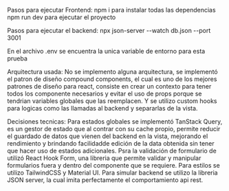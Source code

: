 Pasos para ejecutar Frontend:
npm i para instalar todas las dependencias
npm run dev para ejecutar el proyecto

Pasos para ejecutar el backend:
npx json-server --watch db.json --port 3001

En el archivo .env se encuentra la unica variable de entorno para esta prueba

Arquitectura usada:
No se implemento alguna arquitectura, se implementó el patron de diseño compound components, el cual es uno de los
mejores patrones de diseño para react, consiste en crear un contexto para tener todos los componente necesarios y evitar el uso de props porque se tendrian variables globales que las reemplacen.
Y se utilizo custom hooks para logicas como las llamadas al backend y separarlas de la vista.

Decisiones tecnicas:
Para estados globales se implementó TanStack Query, es un gestor de estado que al contrar con su cache propio, permite reducir el guardado de datos que vienen del backend en la vista, mejorando el rendimiento y brindando facilidadde edición de la data obtenida sin tener que hacer uso de estados adicionales.
Psra la validación de formulario de utilizó React Hook Form, una libreria que permite validar y manipular formularios fuera y dentro del componente que se requiere.
Para estilos se utilizo TailwindCSS y Material UI.
Para simular backend se utilizo la libreria JSON server, la cual imita perfectamente el comportamiento api rest.